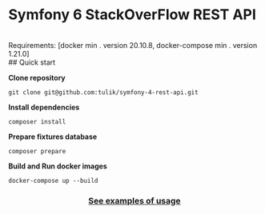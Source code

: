
# Symfony 6 StackOverFlow REST API
<br/>  
Requirements: [docker min . version 20.10.8, docker-compose min . version 1.21.0]  
<br/>   
## Quick start  

**Clone repository**

```  
git clone git@github.com:tulik/symfony-4-rest-api.git  
```  

**Install dependencies**

```  
composer install  
```  

**Prepare fixtures database**

```  
composer prepare  
```  

**Build and Run docker images**

```  
docker-compose up --build
```  



<h3 align="center">  
<a href="EXAMPLES.md">See examples of usage</a>  
</h3>  

<strong>  
</strong>